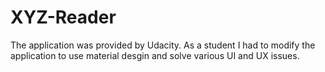 # XYZ-Reader

The application was provided by Udacity. As a student I had to modify the application to use material desgin and solve various UI and UX issues.
